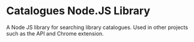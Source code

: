 # Catalogues Node.JS Library

A Node JS library for searching library catalogues. Used in other projects such as the API and Chrome extension.

